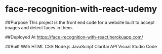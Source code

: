 # face-recognition-with-react-udemy

##Purpose
This project is the front end code for a website built to accept images and detect faces in them. 

##Deployed At
https://face-recognition-with-react.herokuapp.com/

##Built With
HTML
CSS
Node.js
JavaScript
Clarifai API
Visual Studio Code